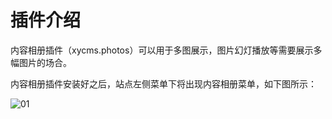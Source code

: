 # 插件介绍

内容相册插件（xycms.photos）可以用于多图展示，图片幻灯播放等需要展示多幅图片的场合。

内容相册插件安装好之后，站点左侧菜单下将出现内容相册菜单，如下图所示：

![01](/assets/img/plugin/photos/01.png)